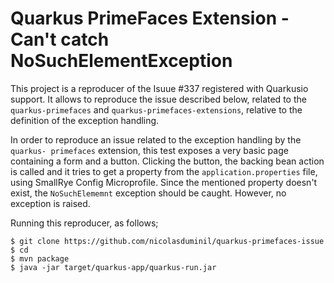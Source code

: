# Quarkus PrimeFaces Extension -Can't catch NoSuchElementException

This project is a reproducer of the Isuue #337 registered with Quarkusio support. 
It allows to reproduce the issue described below, related to the `quarkus-primefaces`
and `quarkus-primefaces-extensions`, relative to the definition of the exception handling.

In order to reproduce an issue related to the exception handling by the `quarkus-
primefaces` extension, this test exposes a very basic page containing a form and
a button. Clicking the button, the backing bean action is called and it tries 
to get a property from the `application.properties` file, using SmallRye Config
Microprofile. Since the mentioned property doesn't exist, the `NoSuchElememnt`
exception should be caught. However, no exception is raised.

Running this reproducer, as follows;

    $ git clone https://github.com/nicolasduminil/quarkus-primefaces-issue
    $ cd
    $ mvn package
    $ java -jar target/quarkus-app/quarkus-run.jar
